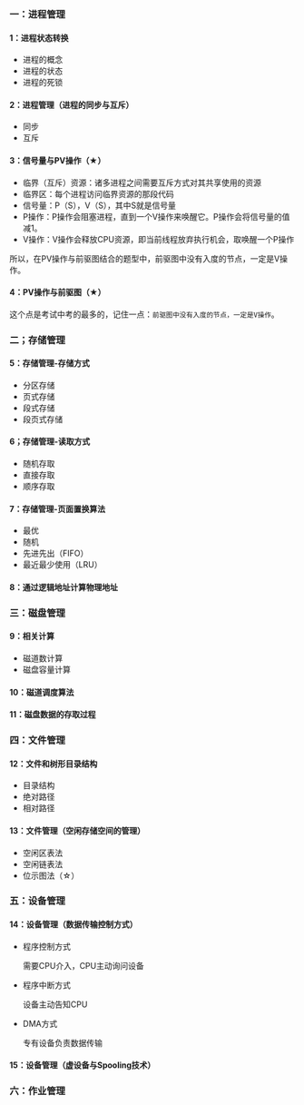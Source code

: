 ### 一：进程管理

#### 1：进程状态转换
+ 进程的概念
+ 进程的状态
+ 进程的死锁

#### 2：进程管理（进程的同步与互斥）

+ 同步
+ 互斥


#### 3：信号量与PV操作（★）

+ 临界（互斥）资源：诸多进程之间需要互斥方式对其共享使用的资源
+ 临界区：每个进程访问临界资源的那段代码
+ 信号量：P（S），V（S），其中S就是信号量
+ P操作：P操作会阻塞进程，直到一个V操作来唤醒它。P操作会将信号量的值减1。
+ V操作：V操作会释放CPU资源，即当前线程放弃执行机会，取唤醒一个P操作


所以，在PV操作与前驱图结合的题型中，前驱图中没有入度的节点，一定是V操作。


#### 4：PV操作与前驱图（★）

这个点是考试中考的最多的，记住一点：`前驱图中没有入度的节点，一定是V操作`。

### 二；存储管理

#### 5：存储管理-存储方式

+ 分区存储
+ 页式存储
+ 段式存储
+ 段页式存储

#### 6；存储管理-读取方式
+ 随机存取
+ 直接存取
+ 顺序存取


#### 7：存储管理-页面置换算法

+ 最优
+ 随机
+ 先进先出（FIFO）
+ 最近最少使用（LRU）

#### 8：通过逻辑地址计算物理地址

### 三：磁盘管理

#### 9：相关计算
+ 磁道数计算
+ 磁盘容量计算

#### 10：磁道调度算法

#### 11：磁盘数据的存取过程

### 四：文件管理

#### 12：文件和树形目录结构
+ 目录结构
+ 绝对路径
+ 相对路径

#### 13：文件管理（空闲存储空间的管理）

+ 空闲区表法
+ 空闲链表法
+ 位示图法（☆）

### 五：设备管理

#### 14：设备管理（数据传输控制方式）

+ 程序控制方式

  需要CPU介入，CPU主动询问设备

+ 程序中断方式

  设备主动告知CPU

+ DMA方式

  专有设备负责数据传输

#### 15：设备管理（虚设备与Spooling技术）


### 六：作业管理

 





